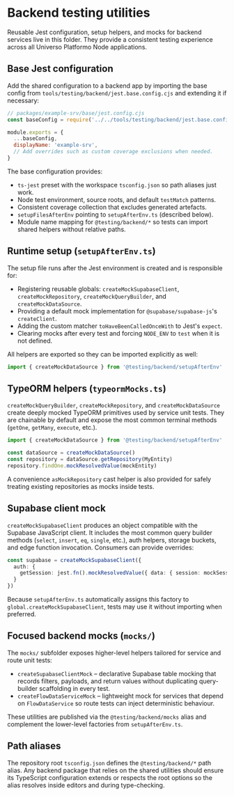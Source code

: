 # Backend testing utilities

Reusable Jest configuration, setup helpers, and mocks for backend services live in this folder. They provide a consistent testing experience across all Universo Platformo Node applications.

## Base Jest configuration

Add the shared configuration to a backend app by importing the base config from `tools/testing/backend/jest.base.config.cjs` and extending it if necessary:

```js
// packages/example-srv/base/jest.config.cjs
const baseConfig = require('../../tools/testing/backend/jest.base.config.cjs')

module.exports = {
  ...baseConfig,
  displayName: 'example-srv',
  // Add overrides such as custom coverage exclusions when needed.
}
```

The base configuration provides:

- `ts-jest` preset with the workspace `tsconfig.json` so path aliases just work.
- Node test environment, source roots, and default `testMatch` patterns.
- Consistent coverage collection that excludes generated artefacts.
- `setupFilesAfterEnv` pointing to `setupAfterEnv.ts` (described below).
- Module name mapping for `@testing/backend/*` so tests can import shared helpers without relative paths.

## Runtime setup (`setupAfterEnv.ts`)

The setup file runs after the Jest environment is created and is responsible for:

- Registering reusable globals: `createMockSupabaseClient`, `createMockRepository`, `createMockQueryBuilder`, and `createMockDataSource`.
- Providing a default mock implementation for `@supabase/supabase-js`'s `createClient`.
- Adding the custom matcher `toHaveBeenCalledOnceWith` to Jest's `expect`.
- Clearing mocks after every test and forcing `NODE_ENV` to `test` when it is not defined.

All helpers are exported so they can be imported explicitly as well:

```ts
import { createMockDataSource } from '@testing/backend/setupAfterEnv'
```

## TypeORM helpers (`typeormMocks.ts`)

`createMockQueryBuilder`, `createMockRepository`, and `createMockDataSource` create deeply mocked TypeORM primitives used by service unit tests. They are chainable by default and expose the most common terminal methods (`getOne`, `getMany`, `execute`, etc.).

```ts
import { createMockDataSource } from '@testing/backend/setupAfterEnv'

const dataSource = createMockDataSource()
const repository = dataSource.getRepository(MyEntity)
repository.findOne.mockResolvedValue(mockEntity)
```

A convenience `asMockRepository` cast helper is also provided for safely treating existing repositories as mocks inside tests.

## Supabase client mock

`createMockSupabaseClient` produces an object compatible with the Supabase JavaScript client. It includes the most common query builder methods (`select`, `insert`, `eq`, `single`, etc.), auth helpers, storage buckets, and edge function invocation. Consumers can provide overrides:

```ts
const supabase = createMockSupabaseClient({
  auth: {
    getSession: jest.fn().mockResolvedValue({ data: { session: mockSession } })
  }
})
```

Because `setupAfterEnv.ts` automatically assigns this factory to `global.createMockSupabaseClient`, tests may use it without importing when preferred.

## Focused backend mocks (`mocks/`)

The `mocks/` subfolder exposes higher-level helpers tailored for service and route unit tests:

- `createSupabaseClientMock` – declarative Supabase table mocking that records filters, payloads, and return values without duplicating query-builder scaffolding in every test.
- `createFlowDataServiceMock` – lightweight mock for services that depend on `FlowDataService` so route tests can inject deterministic behaviour.

These utilities are published via the `@testing/backend/mocks` alias and complement the lower-level factories from `setupAfterEnv.ts`.

## Path aliases

The repository root `tsconfig.json` defines the `@testing/backend/*` path alias. Any backend package that relies on the shared utilities should ensure its TypeScript configuration extends or respects the root options so the alias resolves inside editors and during type-checking.
